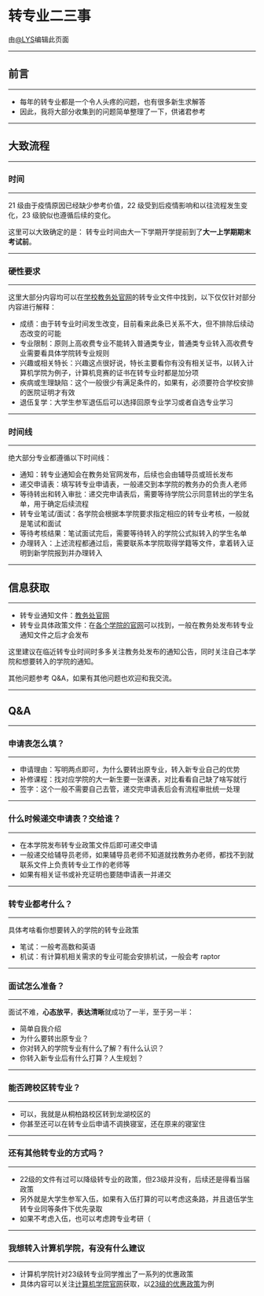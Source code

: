 # 转专业二三事

由[@LYS](https://lys2021.com/)编辑此页面

****

## 前言

****

- 每年的转专业都是一个令人头疼的问题，也有很多新生求解答
- 因此，我将大部分收集到的问题简单整理了一下，供诸君参考

****

## 大致流程

****

### 时间

****

21 级由于疫情原因已经缺少参考价值，22 级受到后疫情影响和以往流程发生变化，23 级貌似也遵循后续的变化。

这里可以大致确定的是： 转专业时间由大一下学期开学提前到了**大一上学期期末考试前**。

****

### 硬性要求

****

这里大部分内容均可以在[学校教务处官网](http://jwc.haue.edu.cn/index.htm)的转专业文件中找到，以下仅仅针对部分内容进行解释：

- 成绩：由于转专业时间发生改变，目前看来此条已关系不大，但不排除后续动态改变的可能
- 专业限制：原则上高收费专业不能转入普通类专业，普通类专业转入高收费专业需要看具体学院转专业规则
- 兴趣或相关特长：兴趣这点很好说，特长主要看你有没有相关证书，以转入计算机学院为例子，计算机竞赛的证书在转专业时都是加分项
- 疾病或生理缺陷：这个一般很少有满足条件的，如果有，必须要符合学校安排的医院证明才有效
- 退伍复学：大学生参军退伍后可以选择回原专业学习或者自选专业学习

****

### 时间线

****

绝大部分专业都遵循以下时间线：

- 通知：转专业通知会在教务处官网发布，后续也会由辅导员或班长发布
- 递交申请表：填写转专业申请表，一般递交到本学院的教务办的负责人老师
- 等待转出和转入审批：递交完申请表后，需要等待学院公示同意转出的学生名单，用于确定后续流程
- 转专业笔试/面试：各学院会根据本学院要求指定相应的转专业考核，一般就是笔试和面试
- 等待考核结果：笔试面试完后，需要等待转入的学院公式拟转入的学生名单
- 办理转入：上述流程都通过后，需要联系本学院取得学籍等文件，拿着转入证明到新学院报到并办理转入

****

## 信息获取

****

- 转专业通知文件：[教务处官网](http://jwc.haue.edu.cn/index.htm)
- 转专业具体政策文件：在[各个学院的官网](http://www.haue.edu.cn/zzjg/jxdw.htm)可以找到，一般在教务处发布转专业通知文件之后才会发布

这里建议在临近转专业时间时多多关注教务处发布的通知公告，同时关注自己本学院和想要转入的学院的通知。

其他问题参考 Q&A，如果有其他问题也欢迎和我交流。

****

## Q&A

****

### 申请表怎么填？

****

- 申请理由：写明两点即可，为什么要转出原专业，转入新专业自己的优势
- 补修课程：找对应学院的大一新生要一张课表，对比看看自己缺了啥写就行
- 签字：这个一般不需要自己去管，递交完申请表后会有流程审批统一处理

****

### 什么时候递交申请表？交给谁？

****

- 在本学院发布转专业政策文件后即可递交申请
- 一般递交给辅导员老师，如果辅导员老师不知道就找教务办老师，都找不到就联系文件上负责转专业工作的老师等
- 如果有相关证书或补充证明也要随申请表一并递交

****

### 转专业都考什么？

****

具体考啥看你想要转入的学院的转专业政策

- 笔试：一般考高数和英语
- 机试：有计算机相关需求的专业可能会安排机试，一般会考 raptor

****

### 面试怎么准备？

****

面试不难，**心态放平**，**表达清晰**就成功了一半，至于另一半：

- 简单自我介绍
- 为什么要转出原专业？
- 你对转入的学院专业有什么了解？有什么认识？
- 你转入新专业后有什么打算？人生规划？

****

### 能否跨校区转专业？

****

- 可以，我就是从桐柏路校区转到龙湖校区的
- 你甚至还可以在转专业后申请不调换寝室，还在原来的寝室住

****

### 还有其他转专业的方式吗？

****

- 22级的文件有过可以降级转专业的政策，但23级并没有，后续还是得看当届政策
- 另外就是大学生参军入伍，如果有入伍打算的可以考虑这条路，并且退伍学生转专业同等条件下优先录取
- 如果不考虑入伍，也可以考虑跨专业考研（

****

### 我想转入计算机学院，有没有什么建议

****

- 计算机学院针对23级转专业同学推出了一系列的优惠政策
- 具体内容可以关注[计算机学院官网](http://jsj.haue.edu.cn/)获取，以[23级的优惠政策](http://jsj.haue.edu.cn/info/1037/3500.htm)为例








